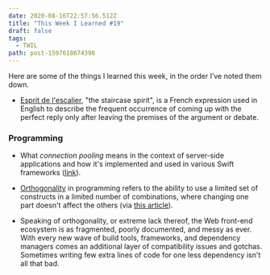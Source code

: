 ```yaml
---
date: 2020-08-16T22:57:56.512Z
title: "This Week I Learned #19"
draft: false
tags:
  - TWIL
path: post-1597618674390
---
```

Here are some of the things I learned this week, in the order I’ve noted them down.

* [Esprit de l'escalier](https://en.wikipedia.org/wiki/L%27esprit_de_l%27escalier), "the staircase spirit", is a French expression used in English to describe the frequent occurrence of coming up with the perfect reply only after leaving the premises of the argument or debate.

### Programming 

* What _connection pooling_ means in the context of server-side applications and how it's implemented and used in various Swift frameworks ([link](https://forums.swift.org/t/generic-connection-pool/39161)).

* [Orthogonality](https://en.wikipedia.org/wiki/Orthogonality_%28programming%29) in programming refers to the ability to use a limited set of constructs in a limited number of combinations, where changing one part doesn't affect the others (via [this article](https://edgedb.com/blog/we-can-do-better-than-sql/)).

* Speaking of orthogonality, or extreme lack thereof, the Web front-end ecosystem is as fragmented, poorly documented, and messy as ever. With every new wave of build tools, frameworks, and dependency managers comes an additional layer of compatibility issues and gotchas. Sometimes writing few extra lines of code for one less dependency isn't all that bad.
